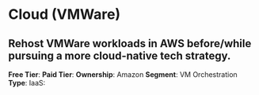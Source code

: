 # Cloud (VMWare)

## Rehost VMWare workloads in AWS before/while pursuing a more cloud-native tech strategy.

**Free Tier**: 
**Paid Tier**: 
**Ownership**: Amazon
**Segment**: VM Orchestration
**Type**: IaaS: 
